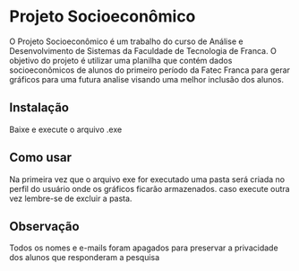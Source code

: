 # Projeto Socioeconômico

O Projeto Socioeconômico é um trabalho do curso de Análise e Desenvolvimento de Sistemas da Faculdade de Tecnologia de Franca.
O objetivo do projeto é utilizar uma planilha que contém dados socioeconômicos de alunos do primeiro período da Fatec Franca para gerar gráficos para uma futura analise visando uma melhor inclusão dos alunos.

## Instalação

Baixe e execute o arquivo .exe

## Como usar

Na primeira vez que o arquivo exe for executado uma pasta será criada no perfil do usuário onde os gráficos ficarão armazenados. caso execute outra vez lembre-se de excluir a pasta.

## Observação

Todos os nomes e e-mails foram apagados para preservar a privacidade dos alunos que responderam a pesquisa
